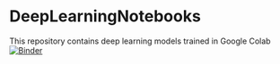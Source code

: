 # DeepLearningNotebooks
This repository contains deep learning models trained in Google Colab 
[![Binder](https://mybinder.org/badge_logo.svg)](https://mybinder.org/v2/gh/veshitala/DeepLearningNotebooks/master)
